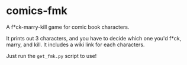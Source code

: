 # comics-fmk
A f*ck-marry-kill game for comic book characters. 

It prints out 3 characters, and you have to decide which one you'd f*ck, marry, and kill.
It includes a wiki link for each characters.

Just run the `get_fmk.py` script to use!
